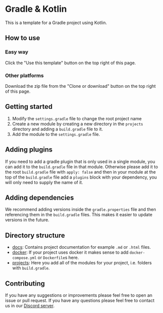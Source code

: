 # Gradle & Kotlin

This is a template for a Gradle project using Kotlin.

## How to use

### Easy way

Click the "Use this template" button on the top right of this page.

### Other platforms

Download the zip file from the "Clone or download" button on the top right of this page.

## Getting started

1. Modify the `settings.gradle` file to change the root project name
2. Create a new module by creating a new directory in the `projects` directory and adding a `build.gradle` file to it.
3. Add the module to the `settings.gradle` file.

## Adding plugins

If you need to add a gradle plugin that is only used in a single module, you can add it to the `build.gradle` file in that module. Otherwise please add it to the root `build.gradle` file with `apply: false` and then in your module at the top of the `build.gradle` file add a `plugins` block with your dependency, you will only need to supply the name of it.

## Adding dependencies

We recommend adding versions inside the `gradle.properties` file and then referencing them in the `build.gradle` files. This makes it easier to update versions in the future.

## Directory structure

- [docs](/docs): Contains project documentation for example `.md` or `.html` files.
- [docker](/docker): If your project uses docker it makes sense to add `docker-compose.yml` or `Dockerfile`s here.
- [projects](/projects): Here you add all of the modules for your project, i.e. folders with `build.gradle`.

## Contributing

If you have any suggestions or improvements please feel free to open an issue or pull request. If you have any questions please feel free to contact us in our [Discord server](https://discord.gg/VgbRfxkPeD).

